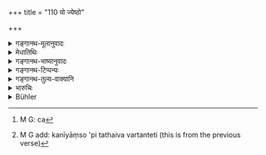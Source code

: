 +++
title = "110 यो ज्येष्ठो"

+++

<details><summary>गङ्गानथ-मूलानुवादः</summary>

If the eldest brother behaves as the eldest brother, he is like a mother, and like a father. If however he does not behave like the eldest brother, he shall be honoured simply as a kinsman.—(110)
</details>

<details><summary>मेधातिथिः</summary>

ज्येष्ठस्य वृत्तिः पुत्रे इव[^२६९] स्नेहः,[^२७०] पालनम्, शरीरधनेषु तदीयेषु स्ववद् अनुपेक्षा, अकार्येभ्यो निवर्तनम् । यस् त्व् अन्यथा वर्तते तत्रे **बन्धुवत्** प्रत्युत्थानाभिवादनैः मातुलपितृव्यवत् संपूजा कर्तव्या । अन्यथाकरणे विधेयतानिवृत्तिः ॥ ९.११० ॥


[^२७०]:
     M G add: kanīyāṃso 'pi tathaiva vartanteti (this is from the previous verse)


[^२६९]:
     M G: ca
</details>

<details><summary>गङ्गानथ-भाष्यानुवादः</summary>

‘Behaving like the eldest brother’ consists (1) in treating the younger brothers with love, like that towards a son,—(2) in supporting them and looking after their property, like his own, and (3) in preventing them from wrong acts?.

If he behaves otherwise, he should he honoured ‘*like a kinsman*,’—*i.e*., like the maternal or paternal uncle; *i.e*., the younger brothers shall stand up when they come up, and so forth. This means that they shall not be entirely subservient to his wishes.—(110)
</details>

<details><summary>गङ्गानथ-टिप्पन्यः</summary>

This verse is quoted in *Vivādaratnākara* (p. 457), which adds the following notes:—The ‘behaviour of the eldest’ consists in lovingly maintaining and taking care of the youngers;—‘*bandhuvat*’, like the maternal uncle and other relations, he should be treated with respect, and saluted and so forth, and he should not be treated disrespectfully;—in *Vyavahāra-Bālambhaṭṭī* (pp. 513 and 691);—and in
*Vīramitrodaya* (Vyavahāra 172a).
</details>

<details><summary>गङ्गानथ-तुल्य-वाक्यानि</summary>

**(verses 9.105-110)  
**

See Comparative notes for [Verse 9.105].
</details>

<details><summary>भारुचिः</summary>

गुरुकार्यनिवृत्त्यर्थम् इदं बन्धुवचनम् । तथा च सति ॥ ९.११० ॥
</details>

<details><summary>Bühler</summary>

110	If the eldest brother behaves as an eldest brother (ought to do), he (must be treated) like a mother and like a father; but if he behaves in a manner unworthy of an eldest brother, he should yet be honoured like a kinsman.
</details>
